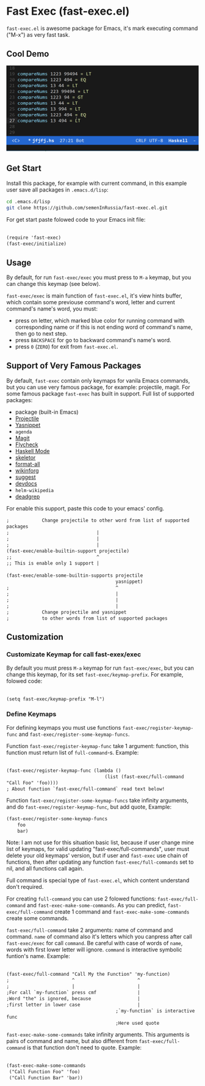 # Fast Exec (fast-exec.el)
`fast-exec.el` is awesome package for Emacs, it's mark executing command ("M-x") as very fast task.

## Cool Demo

![fast-exec demo](doc/assets/gif/fast-exec-demo.gif)

## Get Start
Install this package, for example with current command, in this example user save all packages in `.emacs.d/lisp`:

```bash
cd .emacs.d/lisp
git clone https://github.com/semenInRussia/fast-exec.el.git
```

For get start paste folowed code to your Emacs init file:

```emacs-lisp

(require 'fast-exec)
(fast-exec/initialize)

```

## Usage

By default, for run `fast-exec/exec` you must press to `M-a` keymap, but you can change this keymap (see below).

`fast-exec/exec` is main function of `fast-exec.el`, it's view hints buffer, which contain some previouse command's word, letter and current command's name's word, you must:

* press on letter, which marked blue color for running command with corresponding name or if this is not ending word of command's name, then go to next step.
* press `BACKSPACE` for go to backward command's name's word.
* press `0` (`ZERO`) for exit from `fast-exec.el`.


## Support of Very Famous Packages

By default, `fast-exec` contain only keymaps for vanila Emacs commands, but you can use very famous package, for example: projectile, magit. For some famous package `fast-exec` has built in support. Full list of supported packages:

* package (built-in Emacs)
* [Projectile](https://github.com/bbatsov/projectile)
* [Yasnippet](https://github.com/joaotavora/yasnippet)
* `agenda`
* [Magit](https://github.com/magit/magit)
* [Flycheck](https://www.flycheck.org/)
* [Haskell Mode](https://github.com/haskell/haskell-mode) 
* [skeletor](https://github.com/chrisbarrett/skeletor.el "this is cool package!")
* [format-all](https://github.com/lassik/emacs-format-all-the-code "cool Package for Format Code in 50+ languages")
* [wikinforg](https://github.com/progfolio/wikinforg "Package for Load
  Org from Wiki")
* [suggest](https://github.com/Wilfred/suggest.el "Coool Package for
  Suggest Elisp Functions by In/Out")
* [devdocs](https://github.com/astoff/devdocs.el "Read Docs from
DevDocs in Emacs!")
* `helm-wikipedia`
* [deadgrep](https://github.com/Wilfred/deadgrep "Link to Repo of `deadgrep`")

For enable this support, paste this code to your emacs' config.

```emacs-lisp
;            Change projectile to other word from list of supported packages
;                                |
;                                |
;                                |
(fast-exec/enable-builtin-support projectile)
;;                               ^
;; This is enable only 1 support |

(fast-exec/enable-some-builtin-supports projectile
                                        yasnippet)
;                                       ^
;                                       |
;                                       |
;                                       |
;            Change projectile and yasnippet
;            to other words from list of supported packages
```


## Customization

### Customizate Keymap for call fast-exex/exec

By default you must press `M-a` keymap for run `fast-exec/exec`, but you can change this keymap, for its set `fast-exec/keymap-prefix`. For example, folowed code:

```emacs-lisp

(setq fast-exec/keymap-prefix "M-l")

```

### Define Keymaps

For defining keymaps you must use functions `fast-exec/register-keymap-func` and `fast-exec/register-some-keymap-funcs`.

Function `fast-exec/register-keymap-func` take 1 argument: function, this function must return list of `full-command`-s. Example:

```emacs-lisp

(fast-exec/register-keymap-func (lambda ()
                                    (list (fast-exec/full-command "Call Foo" 'foo))))
; About function `fast-exec/full-command` read text below!
```


Function `fast-exec/register-some-keymap-funcs` take infinity arguments, and do `fast-exec/register-keymap-func`, but add quote, Example:

```emacs-lisp
(fast-exec/register-some-keymap-funcs
    foo
    bar)
```


Note: I am not use for this situation basic list, because
if user change mine list of keymaps, for valid updating
"fast-exec/full-commands", user must delete your old keymaps' version,
but if user and `fast-exec` use chain of functions, then after
updating any function `fast-exec/full-commands` set to nil, and all
 functions call again.

Full command is special type of `fast-exec.el`, which content understand don't required.

For creating `full-command` you can use 2 folowed functions: `fast-exec/full-command` and `fast-exec-make-some-commands`. As you can predict, `fast-exec/full-command` create 1 command and `fast-exec-make-some-commands` create some commands.

`fast-exec/full-command` take 2 arguments: name of command and command. `name` of command also it's letters which you canpress after call `fast-exec/exec` for call `command`. Be careful with case of words of `name`, words with first lower letter will ignore. `command` is interactive symbolic funtion's name. Example:

```emacs-lisp

(fast-exec/full-command "Call My the Function" 'my-function)
;                       ^                       ^
;                       |                       |
;For call `my-function` press cmf               |
;Word "the" is ignored, because                 |
;first letter in lower case                     |
                                        ;`my-function` is interactive func
                                        ;Here used quote
```

`fast-exec-make-some-commands` take infinity arguments. This arguments is pairs of command and name, but also different from `fast-exec/full-command` is that function don't need to quote. Example:

```emacs-lisp

(fast-exec-make-some-commands
 ("Call Function Foo" 'foo)
 ("Call Function Bar" 'bar))
```
